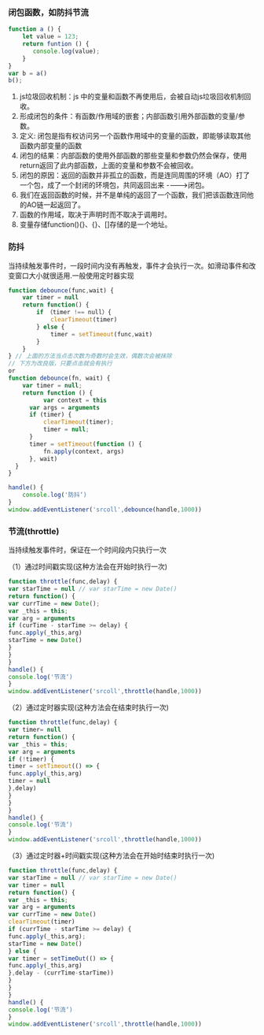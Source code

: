 ### 闭包函数，如防抖节流
```js
function a () {
    let value = 123;
    return funtion () {
       console.log(value);     
    }
}
var b = a()
b(); 
```
1. js垃圾回收机制：js 中的变量和函数不再使用后，会被自动js垃圾回收机制回收。
2. 形成闭包的条件：有函数/作用域的嵌套；内部函数引用外部函数的变量/参数。
3. 定义:  闭包是指有权访问另一个函数作用域中的变量的函数，即能够读取其他函数内部变量的函数
4. 闭包的结果：内部函数的使用外部函数的那些变量和参数仍然会保存，使用return返回了此内部函数，上面的变量和参数不会被回收。
5. 闭包的原因：返回的函数并非孤立的函数，而是连同周围的环境（AO）打了一个包，成了一个封闭的环境包，共同返回出来 ---->闭包。
6. 我们在返回函数的时候，并不是单纯的返回了一个函数，我们把该函数连同他的AO链一起返回了。
7. 函数的作用域，取决于声明时而不取决于调用时。
8. 变量存储function(){}、{}、[]存储的是一个地址。

### 防抖
当持续触发事件时，一段时间内没有再触发，事件才会执行一次。如滑动事件和改变窗口大小就很适用.一般使用定时器实现
```js
function debounce(func,wait) {
    var timer = null
    return function() {
        if （timer !== null）{
        	clearTimeout(timer)
        } else {
        	timer = setTimeout(func,wait)
        }
    }
} // 上面的方法当点击次数为奇数时会生效，偶数次会被抹除
// 下方为改良版，只要点击就会有执行
or 
function debounce(fn, wait) {
  	var timer = null;
  	return function () {
     	  var context = this
      var args = arguments
      if (timer) {
          clearTimeout(timer);
          timer = null;
      }
      timer = setTimeout(function () {
          fn.apply(context, args)
      }, wait)
  }
}
```
```js
handle() {
    console.log('防抖‘)
}
window.addEventListener('srcoll',debounce(handle,1000))
```

### 节流(throttle)
当持续触发事件时，保证在一个时间段内只执行一次

 （1）通过时间戳实现(这种方法会在开始时执行一次)
 ```js
function throttle(func,delay) {
var starTime = null // var starTime = new Date()
return function() {
var currTime = new Date();
var _this = this;
var arg = arguments
if (curTime - starTime >= delay) {
func.apply(_this,arg)
starTime = new Date()
}
}
}
handle() {
console.log('节流‘)
}
window.addEventListener('srcoll',throttle(handle,1000))
```
 （2）通过定时器实现(这种方法会在结束时执行一次)
 ```js
function throttle(func,delay) {
var timer= null
return function() {
var _this = this;
var arg = arguments
if (!timer) {
timer = setTimeout(() => {
func.apply(_this,arg)
timer = null
},delay)
}
}
}
handle() {
console.log('节流‘)
}
window.addEventListener('srcoll',throttle(handle,1000))
```
 （3）通过定时器+时间戳实现(这种方法会在开始时结束时执行一次)
 ```js
function throttle(func,delay) {
var starTime = null // var starTime = new Date()
var timer = null 
return function() {
var _this = this;
var arg = arguments
var currTime = new Date()
clearTimeout(timer)
if (currTime - starTime >= delay) {
func.apply(_this,arg);
starTime = new Date()
} else {
var timer = setTimeOut(() => {
func.apply(_this,arg)
},delay - (currTime-starTime))
}
}
}
handle() {
console.log('节流‘)
}
window.addEventListener('srcoll',throttle(handle,1000))
```